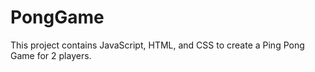 # PongGame

This project contains JavaScript, HTML, and CSS to create a Ping Pong Game for 2 players.
